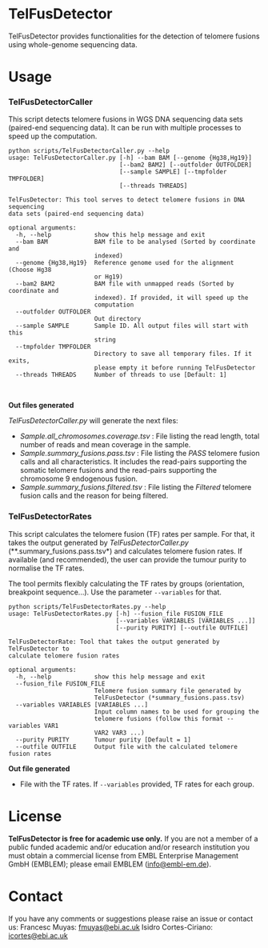 # TelFusDetector
TelFusDetector provides functionalities for the detection of telomere fusions using whole-genome sequencing data.

# Usage

### TelFusDetectorCaller
This script detects telomere fusions in WGS DNA sequencing data sets (paired-end sequencing data). It can be run with multiple processes to speed up the computation. 

```
python scripts/TelFusDetectorCaller.py --help
usage: TelFusDetectorCaller.py [-h] --bam BAM [--genome {Hg38,Hg19}]
                               [--bam2 BAM2] [--outfolder OUTFOLDER]
                               [--sample SAMPLE] [--tmpfolder TMPFOLDER]
                               [--threads THREADS]

TelFusDetector: This tool serves to detect telomere fusions in DNA sequencing
data sets (paired-end sequencing data)

optional arguments:
  -h, --help            show this help message and exit
  --bam BAM             BAM file to be analysed (Sorted by coordinate and
                        indexed)
  --genome {Hg38,Hg19}  Reference genome used for the alignment (Choose Hg38
                        or Hg19)
  --bam2 BAM2           BAM file with unmapped reads (Sorted by coordinate and
                        indexed). If provided, it will speed up the
                        computation
  --outfolder OUTFOLDER
                        Out directory
  --sample SAMPLE       Sample ID. All output files will start with this
                        string
  --tmpfolder TMPFOLDER
                        Directory to save all temporary files. If it exits,
                        please empty it before running TelFusDetector
  --threads THREADS     Number of threads to use [Default: 1]
```

<br>



**Out files generated**

*TelFusDetectorCaller.py* will generate the next files:
- *Sample.all_chromosomes.coverage.tsv* : File listing the read length, total number of reads and mean coverage in the sample.
- *Sample.summary_fusions.pass.tsv* : File listing the *PASS* telomere fusion calls and all characteristics. It includes the read-pairs supporting the somatic telomere fusions and the read-pairs supporting the chromosome 9 endogenous fusion.
- *Sample.summary_fusions.filtered.tsv* : File listing the *Filtered* telomere fusion calls and the reason for being filtered. 


### TelFusDetectorRates

This script calculates the telomere fusion (TF) rates per sample.  For that, it takes the output generated by *TelFusDetectorCaller.py* (**.summary_fusions.pass.tsv*) and calculates telomere fusion rates. If available (and recommended), the user can provide the tumour purity to normalise the TF rates. 

The tool permits flexibly calculating the TF rates by groups (orientation, breakpoint sequence...). Use the parameter `--variables` for that. 

```
python scripts/TelFusDetectorRates.py --help
usage: TelFusDetectorRates.py [-h] --fusion_file FUSION_FILE
                              [--variables VARIABLES [VARIABLES ...]]
                              [--purity PURITY] [--outfile OUTFILE]

TelFusDetectorRate: Tool that takes the output generated by TelFusDetector to
calculate telomere fusion rates

optional arguments:
  -h, --help            show this help message and exit
  --fusion_file FUSION_FILE
                        Telomere fusion summary file generated by
                        TelFusDetector (*summary_fusions.pass.tsv)
  --variables VARIABLES [VARIABLES ...]
                        Input column names to be used for grouping the
                        telomere fusions (follow this format --variables VAR1
                        VAR2 VAR3 ...)
  --purity PURITY       Tumour purity [Default = 1]
  --outfile OUTFILE     Output file with the calculated telomere fusion rates
```

**Out file generated**

- File with the TF rates. If `--variables` provided, TF rates for each group.

# License
**TelFusDetector is free for academic use only.** If you are not a member of a public funded academic and/or education and/or research institution you must obtain a commercial license from EMBL Enterprise Management GmbH (EMBLEM); please email EMBLEM (info@embl-em.de).

# Contact
If you have any comments or suggestions please raise an issue or contact us:
Francesc Muyas: fmuyas@ebi.ac.uk
Isidro Cortes-Ciriano: icortes@ebi.ac.uk
